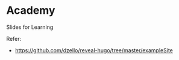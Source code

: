 # Academy
Slides for Learning

Refer:
- https://github.com/dzello/reveal-hugo/tree/master/exampleSite
